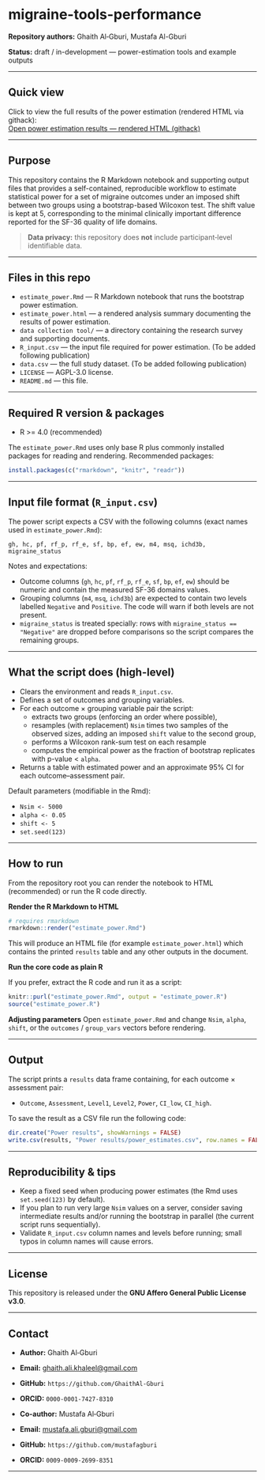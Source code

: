 # migraine-tools-performance

**Repository authors:** Ghaith Al‑Gburi, Mustafa Al-Gburi

**Status:** draft / in-development — power-estimation tools and example outputs

---

## Quick view
Click to view the full results of the power estimation (rendered HTML via githack):  
[Open power estimation results — rendered HTML (githack)](https://raw.githack.com/GhaithAl-Gburi/migraine-tools-performance/main/estimate_power.html)

---

## Purpose
This repository contains the R Markdown notebook and supporting output files that provides a self-contained, reproducible workflow to estimate statistical power for a set of migraine outcomes under an imposed shift between two groups using a bootstrap-based Wilcoxon test. The shift value is kept at 5, corresponding to the minimal clinically important difference reported for the SF-36 quality of life domains. 

> **Data privacy:** this repository does **not** include participant‑level identifiable data.

---

## Files in this repo
- `estimate_power.Rmd` — R Markdown notebook that runs the bootstrap power estimation.
- `estimate_power.html` — a rendered analysis summary documenting the results of power estimation.
- `data collection tool/` — a directory containing the research survey and supporting documents.
- `R_input.csv` — the input file required for power estimation. (To be added following publication)
- `data.csv` — the full study dataset. (To be added following publication)
- `LICENSE` — AGPL-3.0 license.
- `README.md` — this file.

---

## Required R version & packages
- R >= 4.0 (recommended)

The `estimate_power.Rmd` uses only base R plus commonly installed packages for reading and rendering. Recommended packages:

```r
install.packages(c("rmarkdown", "knitr", "readr"))
```

---

## Input file format (`R_input.csv`)
The power script expects a CSV with the following columns (exact names used in `estimate_power.Rmd`):

```
gh, hc, pf, rf_p, rf_e, sf, bp, ef, ew, m4, msq, ichd3b, migraine_status
```

Notes and expectations:
- Outcome columns (`gh`, `hc`, `pf`, `rf_p`, `rf_e`, `sf`, `bp`, `ef`, `ew`) should be numeric and contain the measured SF-36 domains values.
- Grouping columns (`m4`, `msq`, `ichd3b`) are expected to contain two levels labelled `Negative` and `Positive`. The code will warn if both levels are not present.
- `migraine_status` is treated specially: rows with `migraine_status == "Negative"` are dropped before comparisons so the script compares the remaining groups.

---

## What the script does (high-level)
- Clears the environment and reads `R_input.csv`.
- Defines a set of outcomes and grouping variables.
- For each outcome × grouping variable pair the script:
  - extracts two groups (enforcing an order where possible),
  - resamples (with replacement) `Nsim` times two samples of the observed sizes, adding an imposed `shift` value to the second group,
  - performs a Wilcoxon rank-sum test on each resample
  - computes the empirical power as the fraction of bootstrap replicates with p-value < `alpha`.
- Returns a table with estimated power and an approximate 95% CI for each outcome–assessment pair.

Default parameters (modifiable in the Rmd):
- `Nsim <- 5000`
- `alpha <- 0.05`
- `shift <- 5`
- `set.seed(123)`

---

## How to run
From the repository root you can render the notebook to HTML (recommended) or run the R code directly.

**Render the R Markdown to HTML**

```r
# requires rmarkdown
rmarkdown::render("estimate_power.Rmd")
```

This will produce an HTML file (for example `estimate_power.html`) which contains the printed `results` table and any other outputs in the document.

**Run the core code as plain R**

If you prefer, extract the R code and run it as a script:

```r
knitr::purl("estimate_power.Rmd", output = "estimate_power.R")
source("estimate_power.R")
```

**Adjusting parameters**
Open `estimate_power.Rmd` and change `Nsim`, `alpha`, `shift`, or the `outcomes` / `group_vars` vectors before rendering.

---

## Output
The script prints a `results` data frame containing, for each outcome × assessment pair:
- `Outcome`, `Assessment`, `Level1`, `Level2`, `Power`, `CI_low`, `CI_high`.

To save the result as a CSV file run the following code:

```r
dir.create("Power results", showWarnings = FALSE)
write.csv(results, "Power results/power_estimates.csv", row.names = FALSE)
```

---

## Reproducibility & tips
- Keep a fixed seed when producing power estimates (the Rmd uses `set.seed(123)` by default).
- If you plan to run very large `Nsim` values on a server, consider saving intermediate results and/or running the bootstrap in parallel (the current script runs sequentially).
- Validate `R_input.csv` column names and levels before running; small typos in column names will cause errors.

---

## License
This repository is released under the **GNU Affero General Public License v3.0**.

---

## Contact
- **Author:** Ghaith Al‑Gburi
- **Email:** ghaith.ali.khaleel@gmail.com
- **GitHub:** `https://github.com/GhaithAl-Gburi` 
- **ORCID:** `0000-0001-7427-8310` 

- **Co-author:** Mustafa Al‑Gburi
- **Email:** mustafa.ali.gburi@gmail.com
- **GitHub:** `https://github.com/mustafagburi` 
- **ORCID:** `0009-0009-2699-8351` 
---

